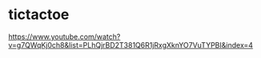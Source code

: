 # tictactoe
https://www.youtube.com/watch?v=g7QWqKj0ch8&list=PLhQjrBD2T381Q6R1jRxgXknYO7VuTYPBI&index=4
